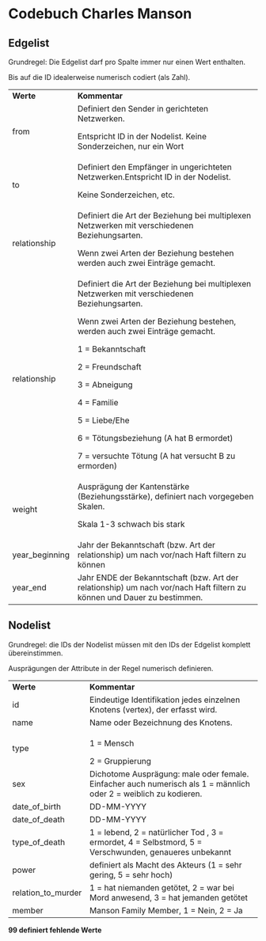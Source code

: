 <h1> Codebuch Charles Manson </h1>

<h2> Edgelist </h2>
Grundregel: Die Edgelist darf pro Spalte immer nur einen Wert enthalten. 
<p>Bis auf die ID idealerweise numerisch codiert (als Zahl).</p>
<table>  
<tr>         
    <td><b>Werte</b></td>  
    <td><b>Kommentar</b></td> 
</tr>
<tr>
    <td>
    from
    </td>
    <td>
    Definiert den Sender in gerichteten Netzwerken.<p> Entspricht ID in der Nodelist. Keine Sonderzeichen, nur ein Wort</p>
    </td>
</tr>
<tr>
    <td>
    to
    </td>
    <td>
 	Definiert den Empfänger in ungerichteten Netzwerken.Entspricht ID in der Nodelist.<p>Keine Sonderzeichen, etc.</p> 
    </td>
</tr>
<tr>
    <td>
    relationship
    </td>
    <td>
Definiert die Art der Beziehung bei multiplexen Netzwerken mit verschiedenen Beziehungsarten. <p>Wenn zwei Arten der Beziehung bestehen werden auch zwei Einträge gemacht.</p>
    </td>
</tr>
<tr>
    <td>
    relationship
    </td>
    <td>
Definiert die Art der Beziehung bei multiplexen Netzwerken mit verschiedenen Beziehungsarten. <p>Wenn zwei Arten der Beziehung bestehen, werden auch zwei Einträge gemacht.</p>
  <p> 1 = Bekanntschaft </p> <p> 2 = Freundschaft </p> <p>3 = Abneigung</p> <p> 4 = Familie</p> <p>5 = Liebe/Ehe</p> <p>6 = Tötungsbeziehung (A hat B ermordet)</p> <p>7 = versuchte Tötung (A hat versucht B zu ermorden)</p>
   </td>
</tr>
<tr>
    <td>
    weight
    </td>
    <td>
	Ausprägung der Kantenstärke (Beziehungsstärke), definiert nach vorgegeben Skalen. <p>Skala 1-3 schwach bis stark </p>
   </td>
</tr>
<tr>
    <td>
    year_beginning
    </td>
    <td>
	Jahr der Bekanntschaft (bzw. Art der relationship) um nach vor/nach Haft filtern zu können
   </td>
</tr>
<tr>
    <td>
    year_end
    </td>
    <td>
	Jahr ENDE der Bekanntschaft (bzw. Art der relationship) um nach vor/nach Haft filtern zu können und Dauer zu bestimmen.
   </td>
</tr>
</table>






<h2> Nodelist </h2>
Grundregel: die IDs der Nodelist müssen mit den IDs der Edgelist komplett übereinstimmen. 
<p>Ausprägungen der Attribute in der Regel numerisch definieren. </p>

<table>  
<tr>         
    <td><b>Werte</b></td>  
    <td><b>Kommentar</b></td> 
</tr>
<tr>
    <td>
    id	
    </td>
    <td>
    Eindeutige Identifikation jedes einzelnen Knotens (vertex), der erfasst wird.  
    </td>
</tr>
<tr>
    <td>
    name
    </td>
    <td>
	Name oder Bezeichnung des Knotens. 
    </td>
</tr>
<tr>
    <td>
    type
    </td>
    <td>
	<p>1 = Mensch</p> 2 = Gruppierung
    </td>
</tr>
<tr>
    <td>
    sex
    </td>
    <td>
    Dichotome Ausprägung: male oder female. Einfacher auch numerisch als 1 = männlich oder 2 =  weiblich zu kodieren.
   </td>
</tr>
<tr>
    <td>
    date_of_birth
    </td>
    <td>
	DD-MM-YYYY
   </td>
</tr>
<tr>
    <td>
    date_of_death
    </td>
    <td>
	DD-MM-YYYY
   </td>
</tr>
<tr>
    <td>
    type_of_death
    </td>
    <td>
	1 = lebend, 2 = natürlicher Tod , 3 = ermordet, 4 = Selbstmord, 5 = Verschwunden, genaueres unbekannt    </td>
</tr>
<tr>
    <td>
    power
    </td>
    <td>
	definiert als Macht des Akteurs (1 = sehr gering, 5 = sehr hoch)
</tr>
<tr>
    <td>
    relation_to_murder
    </td>
    <td>
	1 = hat niemanden getötet, 2 = war bei Mord anwesend, 3 = hat jemanden getötet
</tr>
<tr>
    <td>
    member
    </td>
    <td>
	Manson Family Member, 1 = Nein, 2 = Ja
</tr>
</table>

	
<b>99	definiert fehlende Werte</b>
